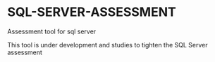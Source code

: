 # SQL-SERVER-ASSESSMENT
Assessment tool for sql server

This tool is under development and studies to tighten the SQL Server assessment
